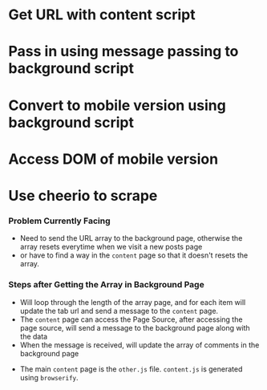 # Get URL with content script

# Pass in using message passing to background script

# Convert to mobile version using background script

# Access DOM of mobile version

# Use cheerio to scrape

### Problem Currently Facing

- Need to send the URL array to the background page, otherwise the array resets everytime when we visit a new posts page
- or have to find a way in the `content` page so that it doesn't resets the array.

### Steps after Getting the Array in Background Page

- Will loop through the length of the array page, and for each item will update the tab url and send a message to the `content` page.
- The `content` page can access the Page Source, after accessing the page source, will send a message to the background page along with the data
- When the message is received, will update the array of comments in the background page

* The main `content` page is the `other.js` file. `content.js` is generated using `browserify`.

